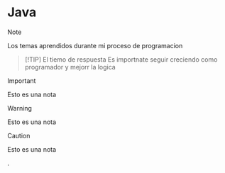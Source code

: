 # Java

> [!NOTE]
> Los temas aprendidos durante mi proceso de programacion 

> [!TIP] El tiemo de respuesta
> Es importnate seguir creciendo como programador y mejorr la logica

> [!IMPORTANT]
> Esto es una nota

> [!WARNING]
> Esto es una nota

> [!CAUTION]
> Esto es una nota 

.
